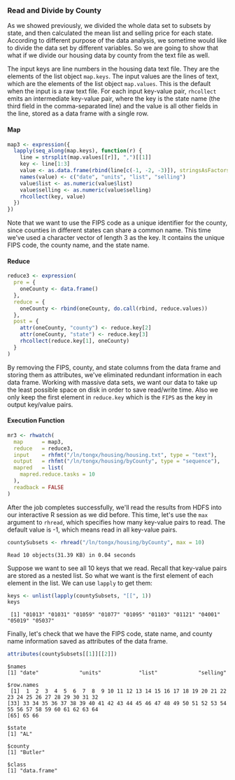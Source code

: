 ### Read and Divide by County ###

As we showed previously, we divided the whole data set to subsets by state, and then calculated the mean list
and selling price for each state. According to different purpose of the data analysis, we sometime would
like to divide the data set by different variables. So we are going to show that what if we divide our housing
data by county from the text file as well.

The input keys are line numbers in the housing data text file.  They are the elements of the list
object `map.keys`.  The input values are the lines of text, which are the elements of the list object `map.values`.
This is the default when the input is a raw text file.  For each input key-value pair, `rhcollect` emits an
intermediate key-value pair, where the key is the state name (the third field in the comma-separated
line) and the value is all other fields in the line, stored as a data frame with a single row.

#### Map ####


```r
map3 <- expression({
  lapply(seq_along(map.keys), function(r) {
    line = strsplit(map.values[[r]], ",")[[1]]
    key <- line[1:3]
    value <- as.data.frame(rbind(line[c(-1, -2, -3)]), stringsAsFactors = FALSE)
    names(value) <- c("date", "units", "list", "selling")
    value$list <- as.numeric(value$list)
    value$selling <- as.numeric(value$selling)
    rhcollect(key, value)
  })
})
```

Note that we want to use the FIPS code as a unique identifier for the county, since counties in
different states can share a common name.  This time we've used a character vector of length 3
as the key.  It contains the unique FIPS code, the county name, and the state name.

#### Reduce ####


```r
reduce3 <- expression(
  pre = {
    oneCounty <- data.frame()
  },
  reduce = {
    oneCounty <- rbind(oneCounty, do.call(rbind, reduce.values))
  },
  post = {
    attr(oneCounty, "county") <- reduce.key[2]
    attr(oneCounty, "state") <- reduce.key[3]
    rhcollect(reduce.key[1], oneCounty)
  }
)
```

By removing the FIPS, county, and state columns from the data frame and storing them as
attributes, we've eliminated redundant information in each data frame. Working with massive 
data sets, we want our data to take up the least possible space on disk in order to save 
read/write time. Also we only keep the first element in `reduce.key` which is the `FIPS`
as the key in output key/value pairs.

#### Execution Function ####


```r
mr3 <- rhwatch(
  map      = map3,
  reduce   = reduce3,
  input    = rhfmt("/ln/tongx/housing/housing.txt", type = "text"),
  output   = rhfmt("/ln/tongx/housing/byCounty", type = "sequence"),
  mapred   = list(
    mapred.reduce.tasks = 10
  ),
  readback = FALSE
)
```

After the job completes successfully, we'll read the results from HDFS into our interactive R 
session as we did before.  This time, let's use the `max` argument to `rhread`, which specifies 
how many key-value pairs to read. The default value is -1, which means read in all key-value pairs.


```r
countySubsets <- rhread("/ln/tongx/housing/byCounty", max = 10)
```
```
Read 10 objects(31.39 KB) in 0.04 seconds
```
Suppose we want to see all 10 keys that we read.  Recall that key-value pairs are stored as a nested
list.  So what we want is the first element of each element in the list.  We can use `lapply` to get
them:


```r
keys <- unlist(lapply(countySubsets, "[[", 1))
keys
```
```
 [1] "01013" "01031" "01059" "01077" "01095" "01103" "01121" "04001" "05019" "05037"
```

Finally, let's check that we have the FIPS code, state name, and county name information saved as 
attributes of the data frame.


```r
attributes(countySubsets[[1]][[2]])
```
```
$names
[1] "date"             "units"            "list"             "selling"

$row.names
 [1]  1  2  3  4  5  6  7  8  9 10 11 12 13 14 15 16 17 18 19 20 21 22 23 24 25 26 27 28 29 30 31 32
[33] 33 34 35 36 37 38 39 40 41 42 43 44 45 46 47 48 49 50 51 52 53 54 55 56 57 58 59 60 61 62 63 64 
[65] 65 66

$state
[1] "AL"

$county
[1] "Butler"

$class
[1] "data.frame"
```


